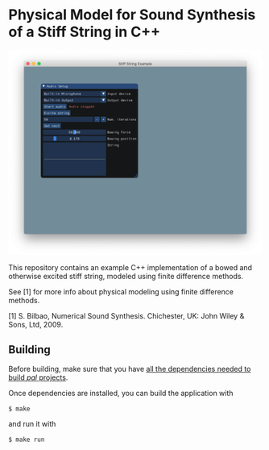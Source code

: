 # Physical Model for Sound Synthesis of a Stiff String in C++

![A screenshot of the application](screenshot.png)

This repository contains an example C++ implementation of a bowed and otherwise
excited stiff string, modeled using finite difference methods.

See [1] for more info about physical modeling using finite difference methods.

[1] S. Bilbao, Numerical Sound Synthesis. Chichester, UK: John Wiley & Sons, Ltd, 2009.


## Building

Before building, make sure that you have [all the dependencies needed to build 
*pal* projects](https://github.com/PelleJuul/pal).

Once dependencies are installed, you can build the application with

```
$ make
```

and run it with

```
$ make run
```